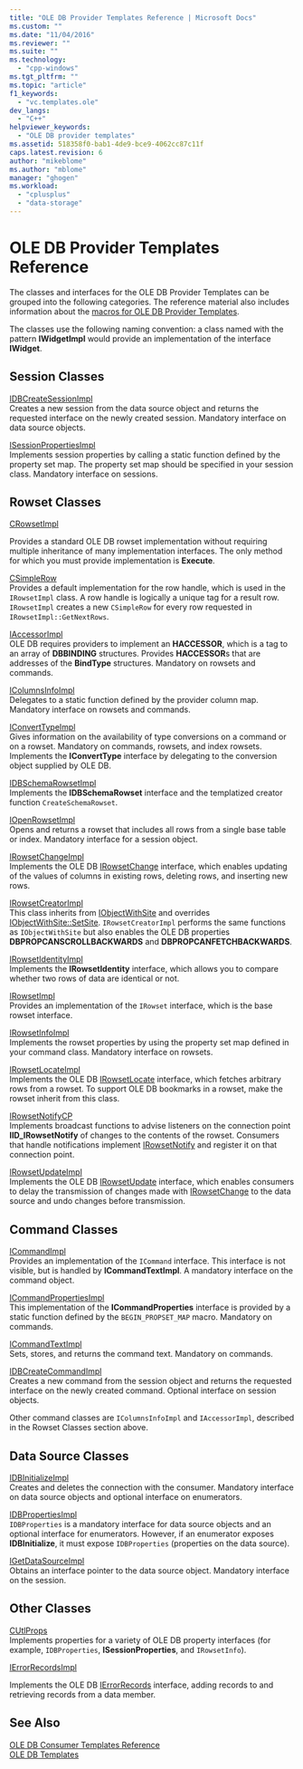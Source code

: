 ```yaml
---
title: "OLE DB Provider Templates Reference | Microsoft Docs"
ms.custom: ""
ms.date: "11/04/2016"
ms.reviewer: ""
ms.suite: ""
ms.technology: 
  - "cpp-windows"
ms.tgt_pltfrm: ""
ms.topic: "article"
f1_keywords: 
  - "vc.templates.ole"
dev_langs: 
  - "C++"
helpviewer_keywords: 
  - "OLE DB provider templates"
ms.assetid: 518358f0-bab1-4de9-bce9-4062cc87c11f
caps.latest.revision: 6
author: "mikeblome"
ms.author: "mblome"
manager: "ghogen"
ms.workload: 
  - "cplusplus"
  - "data-storage"
---
```

# OLE DB Provider Templates Reference
The classes and interfaces for the OLE DB Provider Templates can be grouped into the following categories. The reference material also includes information about the [macros for OLE DB Provider Templates](../../data/oledb/macros-for-ole-db-provider-templates.md).  
  
 The classes use the following naming convention: a class named with the pattern **IWidgetImpl** would provide an implementation of the interface **IWidget**.  
  
## Session Classes  
 [IDBCreateSessionImpl](../../data/oledb/idbcreatesessionimpl-class.md)  
 Creates a new session from the data source object and returns the requested interface on the newly created session. Mandatory interface on data source objects.  
  
 [ISessionPropertiesImpl](../../data/oledb/isessionpropertiesimpl-class.md)  
 Implements session properties by calling a static function defined by the property set map. The property set map should be specified in your session class. Mandatory interface on sessions.  
  
## Rowset Classes  
 [CRowsetImpl](../../data/oledb/crowsetimpl-class.md)  
  
 Provides a standard OLE DB rowset implementation without requiring multiple inheritance of many implementation interfaces. The only method for which you must provide implementation is **Execute**.  
  
 [CSimpleRow](../../data/oledb/csimplerow-class.md)  
 Provides a default implementation for the row handle, which is used in the `IRowsetImpl` class. A row handle is logically a unique tag for a result row. `IRowsetImpl` creates a new `CSimpleRow` for every row requested in `IRowsetImpl::GetNextRows`.  
  
 [IAccessorImpl](../../data/oledb/iaccessorimpl-class.md)  
 OLE DB requires providers to implement an **HACCESSOR**, which is a tag to an array of **DBBINDING** structures. Provides **HACCESSOR**s that are addresses of the **BindType** structures. Mandatory on rowsets and commands.  
  
 [IColumnsInfoImpl](../../data/oledb/icolumnsinfoimpl-class.md)  
 Delegates to a static function defined by the provider column map. Mandatory interface on rowsets and commands.  
  
 [IConvertTypeImpl](../../data/oledb/iconverttypeimpl-class.md)  
 Gives information on the availability of type conversions on a command or on a rowset. Mandatory on commands, rowsets, and index rowsets. Implements the **IConvertType** interface by delegating to the conversion object supplied by OLE DB.  
  
 [IDBSchemaRowsetImpl](../../data/oledb/idbschemarowsetimpl-class.md)  
 Implements the **IDBSchemaRowset** interface and the templatized creator function `CreateSchemaRowset`.  
  
 [IOpenRowsetImpl](../../data/oledb/iopenrowsetimpl-class.md)  
 Opens and returns a rowset that includes all rows from a single base table or index. Mandatory interface for a session object.  
  
 [IRowsetChangeImpl](../../data/oledb/irowsetchangeimpl-class.md)  
 Implements the OLE DB [IRowsetChange](https://msdn.microsoft.com/en-us/library/ms715790.aspx) interface, which enables updating of the values of columns in existing rows, deleting rows, and inserting new rows.  
  
 [IRowsetCreatorImpl](../../data/oledb/irowsetcreatorimpl-class.md)  
 This class inherits from [IObjectWithSite](http://msdn.microsoft.com/library/windows/desktop/ms693765) and overrides [IObjectWithSite::SetSite](http://msdn.microsoft.com/library/windows/desktop/ms683869). `IRowsetCreatorImpl` performs the same functions as `IObjectWithSite` but also enables the OLE DB properties **DBPROPCANSCROLLBACKWARDS** and **DBPROPCANFETCHBACKWARDS**.  
  
 [IRowsetIdentityImpl](../../data/oledb/irowsetidentityimpl-class.md)  
 Implements the **IRowsetIdentity** interface, which allows you to compare whether two rows of data are identical or not.  
  
 [IRowsetImpl](../../data/oledb/irowsetimpl-class.md)  
 Provides an implementation of the `IRowset` interface, which is the base rowset interface.  
  
 [IRowsetInfoImpl](../../data/oledb/irowsetinfoimpl-class.md)  
 Implements the rowset properties by using the property set map defined in your command class. Mandatory interface on rowsets.  
  
 [IRowsetLocateImpl](../../data/oledb/irowsetlocateimpl-class.md)  
 Implements the OLE DB [IRowsetLocate](https://msdn.microsoft.com/en-us/library/ms721190.aspx) interface, which fetches arbitrary rows from a rowset. To support OLE DB bookmarks in a rowset, make the rowset inherit from this class.  
  
 [IRowsetNotifyCP](../../data/oledb/irowsetnotifycp-class.md)  
 Implements broadcast functions to advise listeners on the connection point **IID_IRowsetNotify** of changes to the contents of the rowset. Consumers that handle notifications implement [IRowsetNotify](https://msdn.microsoft.com/en-us/library/ms712959.aspx) and register it on that connection point.  
  
 [IRowsetUpdateImpl](../../data/oledb/irowsetupdateimpl-class.md)  
 Implements the OLE DB [IRowsetUpdate](https://msdn.microsoft.com/en-us/library/ms714401.aspx) interface, which enables consumers to delay the transmission of changes made with [IRowsetChange](https://msdn.microsoft.com/en-us/library/ms715790.aspx) to the data source and undo changes before transmission.  
  
## Command Classes  
 [ICommandImpl](../../data/oledb/icommandimpl-class.md)  
 Provides an implementation of the `ICommand` interface. This interface is not visible, but is handled by **ICommandTextImpl**. A mandatory interface on the command object.  
  
 [ICommandPropertiesImpl](../../data/oledb/icommandpropertiesimpl-class.md)  
 This implementation of the **ICommandProperties** interface is provided by a static function defined by the `BEGIN_PROPSET_MAP` macro. Mandatory on commands.  
  
 [ICommandTextImpl](../../data/oledb/icommandtextimpl-class.md)  
 Sets, stores, and returns the command text. Mandatory on commands.  
  
 [IDBCreateCommandImpl](../../data/oledb/idbcreatecommandimpl-class.md)  
 Creates a new command from the session object and returns the requested interface on the newly created command. Optional interface on session objects.  
  
 Other command classes are `IColumnsInfoImpl` and `IAccessorImpl`, described in the Rowset Classes section above.  
  
## Data Source Classes  
 [IDBInitializeImpl](../../data/oledb/idbinitializeimpl-class.md)  
 Creates and deletes the connection with the consumer. Mandatory interface on data source objects and optional interface on enumerators.  
  
 [IDBPropertiesImpl](../../data/oledb/idbpropertiesimpl-class.md)  
 `IDBProperties` is a mandatory interface for data source objects and an optional interface for enumerators. However, if an enumerator exposes **IDBInitialize**, it must expose `IDBProperties` (properties on the data source).  
  
 [IGetDataSourceImpl](../../data/oledb/igetdatasourceimpl-class.md)  
 Obtains an interface pointer to the data source object. Mandatory interface on the session.  
  
## Other Classes  
 [CUtlProps](../../data/oledb/cutlprops-class.md)  
 Implements properties for a variety of OLE DB property interfaces (for example, `IDBProperties`, **ISessionProperties**, and `IRowsetInfo`).  
  
 [IErrorRecordsImpl](../../data/oledb/ierrorrecordsimpl-class.md)  
  
 Implements the OLE DB [IErrorRecords](https://msdn.microsoft.com/en-us/library/ms718112.aspx) interface, adding records to and retrieving records from a data member.  
  
## See Also  
 [OLE DB Consumer Templates Reference](../../data/oledb/ole-db-consumer-templates-reference.md)   
 [OLE DB Templates](../../data/oledb/ole-db-templates.md)
